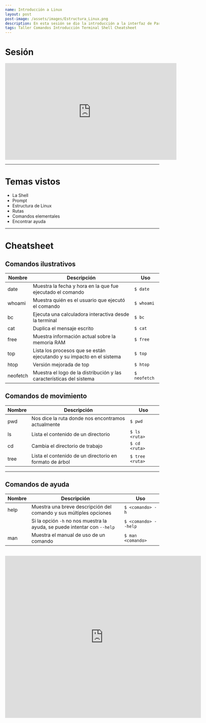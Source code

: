 ```yaml
---
name: Introducción a Linux
layout: post
post-image: /assets/images/Estructura_Linux.png
description: En esta sesión se dio la introducción a la interfaz de Parrot OS, la shell y a comandos básicos. También se explicó cómo se utilizan las rutas absolutas y relativas con comandos, para movernos por el sistema desde la terminal.
tags: Taller Comandos Introducción Terminal Shell Cheatsheet
---
```


# Sesión
<iframe width="560" height="315" src="https://www.youtube.com/embed/H6OepWNnRMc?start=58" title="YouTube video player" frameborder="0" allow="accelerometer; autoplay; clipboard-write; encrypted-media; gyroscope; picture-in-picture; web-share" allowfullscreen></iframe>

---
# Temas vistos
- La Shell
- Prompt
- Estructura de Linux
- Rutas
- Comandos elementales
- Encontrar ayuda

---
# Cheatsheet

## Comandos ilustrativos

| Nombre   | Descripción                                                            | Uso          |
| -------- | ---------------------------------------------------------------------- | ------------ |
| date     | Muestra la fecha y hora en la que fue ejecutado el comando            | `$ date`     |
| whoami   | Muestra quién es el usuario que ejecutó el comando                    | `$ whoami`   |
| bc       | Ejecuta una calculadora interactiva desde la terminal                 | `$ bc`       |
| cat      | Duplica el mensaje escrito                                            | `$ cat`      |
| free     | Muestra información actual sobre la memoria RAM                       | `$ free`     |
| top      | Lista los procesos que se están ejecutando y su impacto en el sistema | `$ top`      |
| htop     | Versión mejorada de top                                                | `$ htop`     |
| neofetch | Muestra el logo de la distribución y las características del sistema  | `$ neofetch` |

## Comandos de movimiento

| Nombre | Descripción                                              | Uso             |
| ------ | -------------------------------------------------------- | --------------- |
| pwd    | Nos dice la ruta donde nos encontramos actualmente      | `$ pwd`         |
| ls     | Lista el contenido de un directorio                     | `$ ls <ruta>`   |
| cd     | Cambia el directorio de trabajo                         | `$ cd <ruta>`   |
| tree   | Lista el contenido de un directorio en formato de árbol | `$ tree <ruta>` |

---
## Comandos de ayuda

| Nombre | Descripción                                                           | Uso                  |
| ------ | --------------------------------------------------------------------- | -------------------- |
| help   | Muestra una breve descripción del comando y sus múltiples opciones   | `$ <comando> -h`     |
|        | Si la opción `-h` no nos muestra la ayuda, se puede intentar con `--help` | `$ <comando> --help` |
| man    | Muestra el manual de uso de un comando                               | `$ man <comando>`    |

<br>

<iframe id="reddit-embed" src="https://www.redditmedia.com/r/linuxmemes/comments/jqca9u/classic_linux/?ref_source=embed&amp;ref=share&amp;embed=true&amp;theme=dark" sandbox="allow-scripts allow-same-origin allow-popups" style="border: none;" height="528" width="640" scrolling="no"></iframe>


